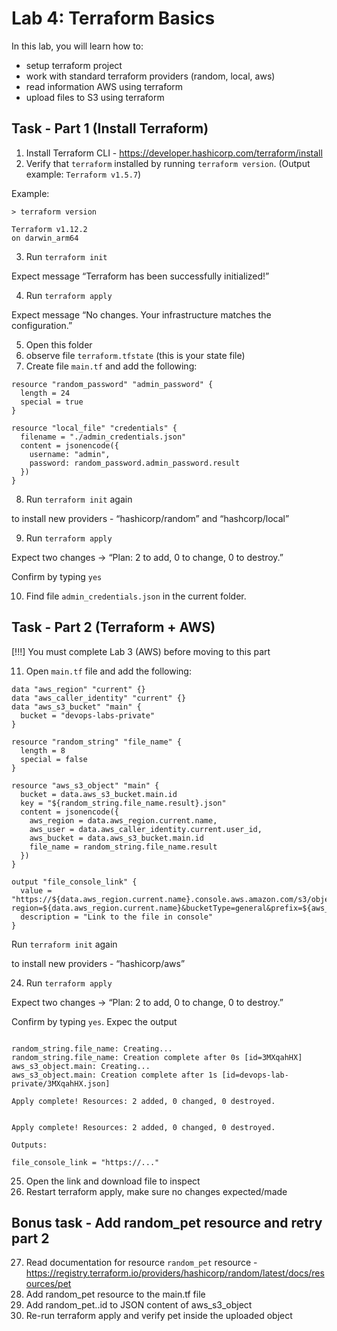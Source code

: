 # Lab 4: Terraform Basics

In this lab, you will learn how to:

- setup terraform project
- work with standard terraform providers (random, local, aws)
- read information AWS using terraform
- upload files to S3 using terraform



## Task - Part 1 (Install Terraform)


1. Install Terraform CLI - https://developer.hashicorp.com/terraform/install
2. Verify that `terraform` installed by running `terraform version`. (Output example: `Terraform v1.5.7`)

Example: 
```
> terraform version

Terraform v1.12.2
on darwin_arm64
```

3. Run `terraform init` 

Expect message “Terraform has been successfully initialized!”


4. Run `terraform apply`

Expect message “No changes. Your infrastructure matches the configuration.”


5. Open this folder
6. observe file `terraform.tfstate` (this is your state file)
7. Create file `main.tf` and add the following:

```
resource "random_password" "admin_password" {
  length = 24
  special = true
}

resource "local_file" "credentials" {
  filename = "./admin_credentials.json"
  content = jsonencode({
    username: "admin",
    password: random_password.admin_password.result
  })
}
```
8. Run `terraform init` again 

to install new providers - “hashicorp/random” and “hashcorp/local”

9. Run `terraform apply`

Expect two changes -> “Plan: 2 to add, 0 to change, 0 to destroy.”

Confirm by typing `yes`

10. Find file `admin_credentials.json` in the current folder.

## Task - Part 2 (Terraform + AWS)

[!!!] You must complete Lab 3 (AWS) before moving to this part

11. Open `main.tf` file and add the following:

```hcl
data "aws_region" "current" {}
data "aws_caller_identity" "current" {}
data "aws_s3_bucket" "main" {
  bucket = "devops-labs-private"
}

resource "random_string" "file_name" {
  length = 8
  special = false
}

resource "aws_s3_object" "main" {
  bucket = data.aws_s3_bucket.main.id
  key = "${random_string.file_name.result}.json"
  content = jsonencode({
    aws_region = data.aws_region.current.name,
    aws_user = data.aws_caller_identity.current.user_id,
    aws_bucket = data.aws_s3_bucket.main.id
    file_name = random_string.file_name.result
  })
}

output "file_console_link" {
  value = "https://${data.aws_region.current.name}.console.aws.amazon.com/s3/object/${data.aws_s3_bucket.main.id}?region=${data.aws_region.current.name}&bucketType=general&prefix=${aws_s3_object.main.key}"
  description = "Link to the file in console"
}
```


Run `terraform init` again

to install new providers - “hashicorp/aws”

24. Run `terraform apply`

Expect two changes -> “Plan: 2 to add, 0 to change, 0 to destroy.”

Confirm by typing `yes`. Expec the output
 
```

random_string.file_name: Creating...
random_string.file_name: Creation complete after 0s [id=3MXqahHX]
aws_s3_object.main: Creating...
aws_s3_object.main: Creation complete after 1s [id=devops-lab-private/3MXqahHX.json]

Apply complete! Resources: 2 added, 0 changed, 0 destroyed.


Apply complete! Resources: 2 added, 0 changed, 0 destroyed.

Outputs:

file_console_link = "https://..."
```

25. Open the link and download file to inspect
26. Restart terraform apply, make sure no changes expected/made

## Bonus task - Add random_pet resource and retry part 2

27. Read documentation for resource `random_pet` resource - https://registry.terraform.io/providers/hashicorp/random/latest/docs/resources/pet
28. Add random_pet resource to the main.tf file
29. Add random_pet.<identifier>.id to JSON content of aws_s3_object
30. Re-run terraform apply and verify pet inside the uploaded object
